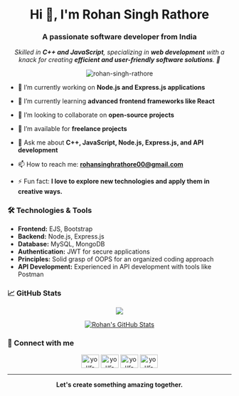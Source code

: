 <h1 align="center">Hi 👋, I'm Rohan Singh Rathore</h1>
<h3 align="center">A passionate software developer from India</h3>

<p align="center">
  <em>
    Skilled in <b>C++ and JavaScript</b>, specializing in <b>web development</b> with a knack for creating <b>efficient and user-friendly software solutions</b>. 🚀
  </em>
</p>

<p align="center">
  <img src="https://komarev.com/ghpvc/?username=codewithrohan&label=Profile%20views&color=0e75b6&style=flat" alt="rohan-singh-rathore" />
</p>

- 🔭 I’m currently working on **Node.js and Express.js applications**

- 🌱 I’m currently learning **advanced frontend frameworks like React**

- 👯 I’m looking to collaborate on **open-source projects**

- 🤝 I’m available for **freelance projects**

- 💬 Ask me about **C++, JavaScript, Node.js, Express.js, and API development**

- 📫 How to reach me: **rohansinghrathore00@gmail.com**

- ⚡ Fun fact: **I love to explore new technologies and apply them in creative ways.**

### 🛠 Technologies & Tools

- **Frontend:** EJS, Bootstrap
- **Backend:** Node.js, Express.js
- **Database:** MySQL, MongoDB
- **Authentication:** JWT for secure applications
- **Principles:** Solid grasp of OOPS for an organized coding approach
- **API Development:** Experienced in API development with tools like Postman

### 📈 GitHub Stats

<p align="center">
  <a href="https://github.com/codewithrohan">
    <img src="https://github-readme-stats.vercel.app/api/top-langs/?username=codewithrohan&theme=radical&hide=glsl,python" />
  </a>
</p>

<p align="center">
  <a href="https://github.com/codewithrohan">
    <img src="https://github-readme-stats.vercel.app/api?username=codewithrohan&show_icons=true&theme=radical" alt="Rohan's GitHub Stats" />
  </a>
</p>

### 🔗 Connect with me

<p align="center">
  <a href="https://www.linkedin.com/in/rsr26/" target="blank"><img align="center" src="https://raw.githubusercontent.com/rahuldkjain/github-profile-readme-generator/master/src/images/icons/Social/linked-in-alt.svg" alt="your-linkedin" height="30" width="40" /></a>
  <a href="https://stackoverflow.com/users/19826969/rohan-singh-rathore" target="blank"><img align="center" src="https://raw.githubusercontent.com/rahuldkjain/github-profile-readme-generator/master/src/images/icons/Social/stack-overflow.svg" alt="your-stackoverflow" height="30" width="40" /></a>
  <a href="https://www.facebook.com/rohansingh.rathore.927/" target="blank"><img align="center" src="https://raw.githubusercontent.com/rahuldkjain/github-profile-readme-generator/master/src/images/icons/Social/facebook.svg" alt="your-facebook" height="30" width="40" /></a>
  <a href="https://instagram.com/im__rohansingh" target="blank"><img align="center" src="https://raw.githubusercontent.com/rahuldkjain/github-profile-readme-generator/master/src/images/icons/Social/instagram.svg" alt="your-instagram" height="30" width="40" /></a>
  <!-- Add or remove social links as per your preference -->
</p>

---

<p align="center">
  <b>Let's create something amazing together.</b>
</p>


<!---
codewithrohan/codewithrohan is a ✨ special ✨ repository because its `README.md` (this file) appears on your GitHub profile.
You can click the Preview link to take a look at your changes.
--->
